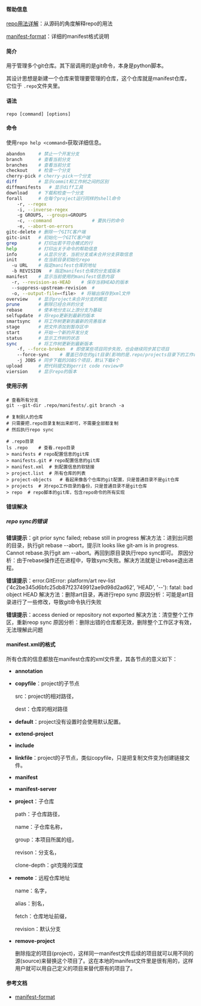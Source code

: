 #### 帮助信息

[repo用法详解](https://blog.csdn.net/sunweizhong1024/article/details/8055372)：从源码的角度解释repo的用法

[manifest-format](https://github.com/esrlabs/git-repo/blob/stable/docs/manifest-format.txt)：详细的manifest格式说明

#### 简介

用于管理多个git仓库。其下层调用的是git命令，本身是python脚本。

其设计思想是新建一个仓库来管理要管理的仓库，这个仓库就是manifest仓库，它位于 `.repo`文件夹里。

#### 语法

`repo [command] [options]`

#### 命令

使用`repo help <command>`获取详细信息。

```bash
abandon		# 禁止一个开发分支
branch		# 查看当前分支
branches	# 查看当前分支
checkout	# 检查一个分支
cherry-pick	# cherry-pick一个分支
diff		# 显示commit和工作树之间的区别
diffmanifests	# 显示diff工具
download	# 下载和检查一个分支
forall		# 在每个project运行同样的shell命令
	-r, --regex
	-i, --inverse-regex
	-g GROUPS, --groups=GROUPS
	-c, --command				# 要执行的命令
	-e, --abort-on-errors
gitc-delete	# 删除一个GITC客户端
gitc-init	# 初始化一个GITC客户端
grep		# 打印出若干符合模式的行
help		# 打印出关于命令的帮助信息
info		# 从显示分支，当前分支或未合并分支获取信息
init		# 在当前目录初始化repo
  -u URL	# 指定manifest仓库的地址
  -b REVISION	# 指定manifest仓库的分支或版本
manifest	# 显示当前使用的manifest信息内容
  -r, --revision-as-HEAD	# 保存当前HEAD的版本
  --suppress-upstream-revision	# 
  -o, --output-file=<file>	# 将输出保存到xml文件
overview	# 显示project未合并分支的概览
prune		# 删除已经合并的分支
rebase		# 使本地分支以上游分支为基础
selfupdate	# 将repo更新到最新的版本
smartsync	# 将工作树更新到最新的完善版本
stage		# 把文件添加到暂存区中
start		# 开始一个新的开发分支
status		# 显示工作树的状态
sync		# 将工作树更新到最新版本
	-f, --force-broken 	# 即使某些项目同步失败，也会继续同步其它项目
	--force-sync	# 覆盖已存在的git目录(影响的是.repo/projects目录下的工作树)
	-j JOBS	# 同步下载的JOBS个项目，默认下载4个
upload		# 把代码提交到gerrit code review中
viersion	# 显示repo的版本
```

#### 使用示例

```
# 查看所有分支
git --git-dir .repo/manifests/.git branch -a

# 复制别人的仓库
# 只需要把.repo目录复制出来即可，不需要全部都复制
# 然后执行repo sync

# .repo目录
ls .repo	# 查看.repo目录
> manifests	# repo配置信息的git库
> manifests.git	# repo配置信息的git库
> manifest.xml	# 到配置信息的软链接
> project.list	# 所有仓库的列表
> project-objects	# 看起来像各个仓库的git配置，只是普通目录不是git仓库
> projects	# 对repo工作目录的备份，只是普通目录不是git仓库
> repo	# repo脚本的git库，包含repo命令的所有实现
```

#### 错误解决

##### repo sync的错误
**错误提示**：git prior sync failed; rebase still in progress
解决方法：进到出问题的目录，执行git rebase --abort，提示It looks like git-am is in progress. Cannot rebase.执行git am --abort。再回到原目录执行repo sync即可。
原因分析：由于rebase操作还在进程中，导致sync失败。解决方法就是让rebase退出进程。

**错误提示**：error.GitError: platform/art rev-list ('4c2be345d6bfc25db87f23749912ae9d98d2ad62', 'HEAD', '--'): fatal: bad object HEAD
解决方法：删除art目录，再进行repo sync
原因分析：可能是art目录进行了一些修改，导致git命令执行失败

**错误提示**：access denied or repository not exported
解决方法：清空整个工作区，重新reop sync
原因分析：删除出错的仓库都无效，删除整个工作区才有效，无法理解此问题

#### manifest.xml的格式

所有仓库的信息都放在manifest仓库的xml文件里，其各节点的意义如下：

- **annotation**

- **copyfile**：project的子节点

  src：project的相对路径，

  dest：仓库的相对路径

- **default**：project没有设置时会使用默认配置。

- **extend-project**

- **include**

- **linkfile**：project的子节点，类似copyfile，只是把复制文件变为创建链接文件。

- **manifest**

- **manifest-server**

- **project**：子仓库

  path：子仓库路径，

  name：子仓库名称，

  group：本项目所属的组，

  revison：分支名，

  clone-depth：git克隆的深度

- **remote**：远程仓库地址

  name：名字，

  alias：别名，

  fetch：仓库地址前缀，

  revision：默认分支

- **remove-project**

  删除指定的项目(project)，这样同一manifest文件后续的项目就可以用不同的源(source)来替换这个项目了。这在本地的manifest文件里是很有用的，这样用户就可以用自己定义的项目来替代原有的项目了。

#### 参考文档

- [manifest-format](https://gerrit.googlesource.com/git-repo/+/refs/heads/master/docs/manifest-format.md)



